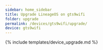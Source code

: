 ```yaml
---
sidebar: home_sidebar
title: Upgrade LineageOS on gts9wifi
folder: upgrade
permalink: /devices/gts9wifi/upgrade/
device: gts9wifi
---
```

{% include templates/device_upgrade.md %}
